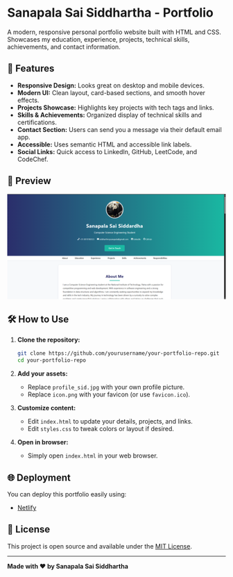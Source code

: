 # Sanapala Sai Siddhartha - Portfolio

A modern, responsive personal portfolio website built with HTML and CSS.  
Showcases my education, experience, projects, technical skills, achievements, and contact information.

## 🚀 Features

- **Responsive Design:** Looks great on desktop and mobile devices.
- **Modern UI:** Clean layout, card-based sections, and smooth hover effects.
- **Projects Showcase:** Highlights key projects with tech tags and links.
- **Skills & Achievements:** Organized display of technical skills and certifications.
- **Contact Section:** Users can send you a message via their default email app.
- **Accessible:** Uses semantic HTML and accessible link labels.
- **Social Links:** Quick access to LinkedIn, GitHub, LeetCode, and CodeChef.

## 📸 Preview

![Portfolio Screenshot](screenshot.png)

## 🛠️ How to Use

1. **Clone the repository:**
    ```bash
    git clone https://github.com/yourusername/your-portfolio-repo.git
    cd your-portfolio-repo
    ```

2. **Add your assets:**
    - Replace `profile_sid.jpg` with your own profile picture.
    - Replace `icon.png` with your favicon (or use `favicon.ico`).

3. **Customize content:**
    - Edit `index.html` to update your details, projects, and links.
    - Edit `styles.css` to tweak colors or layout if desired.

4. **Open in browser:**
    - Simply open `index.html` in your web browser.

## 🌐 Deployment

You can deploy this portfolio easily using:
- [Netlify](https://www.netlify.com/)

## 📄 License

This project is open source and available under the [MIT License](LICENSE).

---

**Made with ❤️ by Sanapala Sai Siddhartha**
